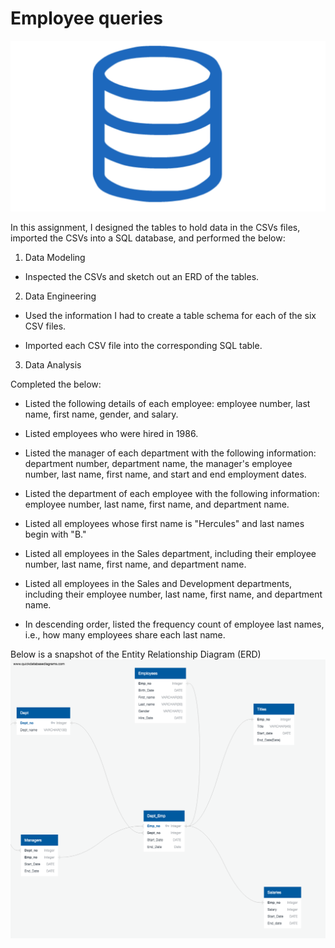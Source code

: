 # Employee queries
![1-Logo](Resources/DB.png)

In this assignment, I designed the tables to hold data in the CSVs files, imported the CSVs into a SQL database, and performed the below:


1. Data Modeling
- Inspected the CSVs and sketch out an ERD of the tables. 

2. Data Engineering

- Used the information I had to create a table schema for each of the six CSV files.


- Imported each CSV file into the corresponding SQL table.


3. Data Analysis

Completed the below:


- Listed the following details of each employee: employee number, last name, first name, gender, and salary.


- Listed employees who were hired in 1986.


- Listed the manager of each department with the following information: department number, department name, the manager's employee number, last name, first name, and start and end employment dates.


- Listed the department of each employee with the following information: employee number, last name, first name, and department name.


- Listed all employees whose first name is "Hercules" and last names begin with "B."


- Listed all employees in the Sales department, including their employee number, last name, first name, and department name.


- Listed all employees in the Sales and Development departments, including their employee number, last name, first name, and department name.


- In descending order, listed the frequency count of employee last names, i.e., how many employees share each last name.

Below is a snapshot of the Entity Relationship Diagram (ERD)
![1-Logo](Employee_ERD.png)
